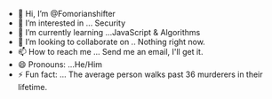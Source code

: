 - 👋 Hi, I’m @Fomorianshifter
- 👀 I’m interested in ... Security
- 🌱 I’m currently learning ...JavaScript & Algorithms
- 💞️ I’m looking to collaborate on .. Nothing right now.
- 📫 How to reach me ... Send me an email, I'll get it.
- 😄 Pronouns: ...He/Him
- ⚡ Fun fact: ... The average person walks past 36 murderers in their lifetime.

<!---
Fomorianshifter/Fomorianshifter is a ✨ special ✨ repository because its `README.md` (this file) appears on your GitHub profile.
You can click the Preview link to take a look at your changes.
--->
